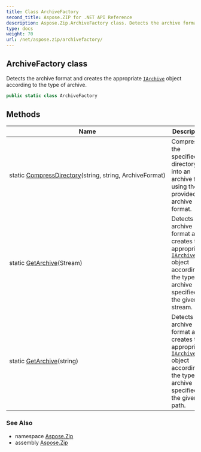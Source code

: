 ```yaml
---
title: Class ArchiveFactory
second_title: Aspose.ZIP for .NET API Reference
description: Aspose.Zip.ArchiveFactory class. Detects the archive format and creates the appropriate IArchive object according to the type of archive
type: docs
weight: 70
url: /net/aspose.zip/archivefactory/
---
```

## ArchiveFactory class

Detects the archive format and creates the appropriate [`IArchive`](../iarchive/) object according to the type of archive.

```csharp
public static class ArchiveFactory
```

## Methods

| Name | Description |
| --- | --- |
| static [CompressDirectory](../../aspose.zip/archivefactory/compressdirectory/)(string, string, ArchiveFormat) | Compresses the specified directory into an archive file using the provided archive format. |
| static [GetArchive](../../aspose.zip/archivefactory/getarchive/#getarchive)(Stream) | Detects the archive format and creates the appropriate [`IArchive`](../iarchive/) object according to the type of archive specified by the given stream. |
| static [GetArchive](../../aspose.zip/archivefactory/getarchive/#getarchive_1)(string) | Detects the archive format and creates the appropriate [`IArchive`](../iarchive/) object according to the type of archive specified by the given path. |

### See Also

* namespace [Aspose.Zip](../../aspose.zip/)
* assembly [Aspose.Zip](../../)


